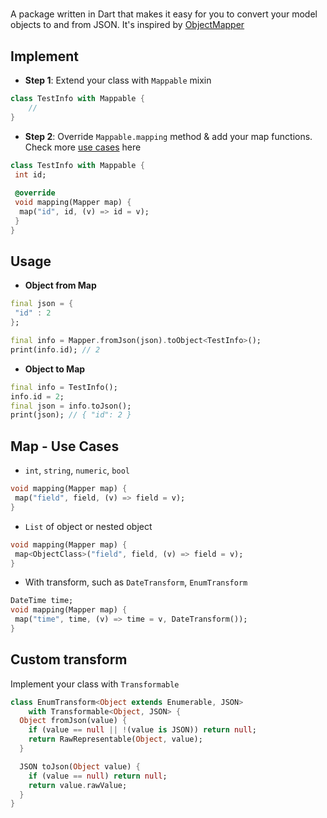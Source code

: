 # 

A package written in Dart that makes it easy for you to convert your model objects to and from JSON.
It's inspired by [ObjectMapper](https://github.com/tristanhimmelman/ObjectMapper)



## Implement
- **Step 1**: Extend your class with `Mappable` mixin
```dart
class TestInfo with Mappable {
    //
}

```



- **Step 2**: Override `Mappable.mapping` method & add your map functions. Check more [use cases](#map---use-cases) here
```dart
class TestInfo with Mappable {
 int id;
  
 @override
 void mapping(Mapper map) {
  map("id", id, (v) => id = v);
 }
}

```



## Usage

- **Object from Map**
```dart
final json = {
 "id" : 2
};

final info = Mapper.fromJson(json).toObject<TestInfo>();
print(info.id); // 2
```

- **Object to Map**
```dart
final info = TestInfo();
info.id = 2;
final json = info.toJson();
print(json); // { "id": 2 }
```



## Map - Use Cases

- `int`, `string`, `numeric`, `bool`
```dart
void mapping(Mapper map) {
 map("field", field, (v) => field = v);
}
```
- `List` of object or nested object
```dart
void mapping(Mapper map) {
 map<ObjectClass>("field", field, (v) => field = v);
}
```
- With transform, such as `DateTransform`, `EnumTransform`
```dart
DateTime time;
void mapping(Mapper map) {
 map("time", time, (v) => time = v, DateTransform());
}
```



## Custom transform

Implement your class with `Transformable`
```dart
class EnumTransform<Object extends Enumerable, JSON>
    with Transformable<Object, JSON> {
  Object fromJson(value) {
    if (value == null || !(value is JSON)) return null;
    return RawRepresentable(Object, value);
  }

  JSON toJson(Object value) {
    if (value == null) return null;
    return value.rawValue;
  }
}
```